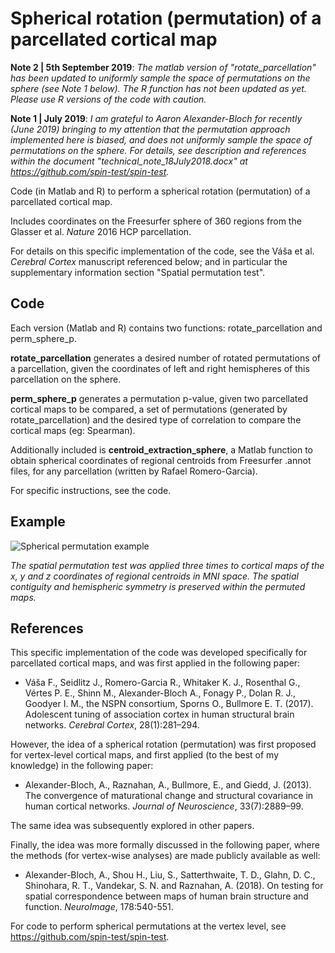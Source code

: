 # Spherical rotation (permutation) of a parcellated cortical map

**Note 2 | 5th September 2019**: *The matlab version of "rotate_parcellation" has been updated to uniformly sample the space of permutations on the sphere (see Note 1 below). The R function has not been updated as yet. Please use R versions of the code with caution.*

**Note 1 | July 2019**: *I am grateful to Aaron Alexander-Bloch for recently (June 2019) bringing to my attention that the permutation approach implemented here is biased, and does not uniformly sample the space of permutations on the sphere. For details, see description and references within the document "technical_note_18July2018.docx" at https://github.com/spin-test/spin-test.*

Code (in Matlab and R) to perform a spherical rotation (permutation) of a parcellated cortical map. 

Includes coordinates on the Freesurfer sphere of 360 regions from the Glasser et al. *Nature* 2016 HCP parcellation.

For details on this specific implementation of the code, see the Váša et al. *Cerebral Cortex* manuscript referenced below; and in particular the supplementary information section "Spatial permutation test".

## Code

Each version (Matlab and R) contains two functions: rotate_parcellation and perm_sphere_p. 

**rotate_parcellation** generates a desired number of rotated permutations of a parcellation, given the coordinates of left and right hemispheres of this parcellation on the sphere.

**perm_sphere_p** generates a permutation p-value, given two parcellated cortical maps to be compared, a set of permutations (generated by rotate_parcellation) and the desired type of correlation to compare the cortical maps (eg: Spearman).

Additionally included is **centroid_extraction_sphere**, a Matlab function to obtain spherical coordinates of regional centroids from Freesurfer .annot files, for any parcellation (written by Rafael Romero-Garcia).

For specific instructions, see the code.

## Example

![Spherical permutation example](/spherical_permutation_example.png)

*The spatial permutation test was applied three times to cortical maps of the x, y and z coordinates of regional centroids in MNI space. The spatial contiguity and hemispheric symmetry is preserved within the permuted maps.*

## References

This specific implementation of the code was developed specifically for parcellated cortical maps, and was first applied in the following paper:

  * Váša F., Seidlitz J., Romero-Garcia R., Whitaker K. J., Rosenthal G., Vértes P. E., Shinn M., Alexander-Bloch A., Fonagy P., Dolan R. J., Goodyer I. M., the NSPN consortium, Sporns O., Bullmore E. T. (2017). Adolescent tuning of association cortex in human structural brain networks. *Cerebral Cortex*, 28(1):281–294.

However, the idea of a spherical rotation (permutation) was first proposed for vertex-level cortical maps, and first applied (to the best of my knowledge) in the following paper:

  * Alexander-Bloch, A., Raznahan, A., Bullmore, E., and Giedd, J. (2013). The convergence of maturational change and structural covariance in human cortical networks. *Journal of Neuroscience*, 33(7):2889–99.

The same idea was subsequently explored in other papers.

Finally, the idea was more formally discussed in the following paper, where the methods (for vertex-wise analyses) are made publicly available as well: 

  * Alexander-Bloch, A., Shou H., Liu, S., Satterthwaite, T. D., Glahn, D. C., Shinohara, R. T., Vandekar, S. N. and Raznahan, A. (2018). On testing for spatial correspondence between maps of human brain structure and function. *NeuroImage*, 178:540-551.
  
For code to perform spherical permutations at the vertex level, see https://github.com/spin-test/spin-test.
